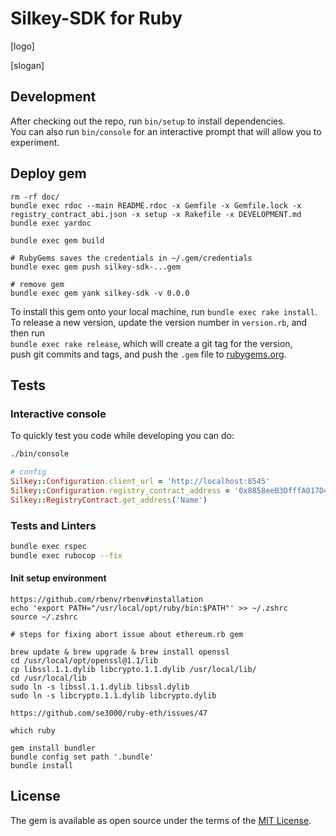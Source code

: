 # Silkey-SDK for Ruby

[logo]

[slogan]

## Development

After checking out the repo, run `bin/setup` to install dependencies.  
You can also run `bin/console` for an interactive prompt that will allow you to experiment.

## Deploy gem

```
rm -rf doc/
bundle exec rdoc --main README.rdoc -x Gemfile -x Gemfile.lock -x registry_contract_abi.json -x setup -x Rakefile -x DEVELOPMENT.md
bundle exec yardoc 

bundle exec gem build

# RubyGems saves the credentials in ~/.gem/credentials
bundle exec gem push silkey-sdk-...gem

# remove gem
bundle exec gem yank silkey-sdk -v 0.0.0
```

To install this gem onto your local machine, run `bundle exec rake install`.  
To release a new version, update the version number in `version.rb`, and then run  
`bundle exec rake release`, which will create a git tag for the version,  
push git commits and tags, and push the `.gem` file to [rubygems.org](https://rubygems.org).

## Tests

### Interactive console

To quickly test you code while developing you can do:

```sh
./bin/console
```

```rb
# config
Silkey::Configuration.client_url = 'http://localhost:8545'
Silkey::Configuration.registry_contract_address = '0x8858eeB3DfffA017D4BCE9801D340D36Cf895CCf'
Silkey::RegistryContract.get_address('Name')
```

### Tests and Linters

```bash
bundle exec rspec
bundle exec rubocop --fix
```

#### Init setup environment

```
https://github.com/rbenv/rbenv#installation
echo 'export PATH="/usr/local/opt/ruby/bin:$PATH"' >> ~/.zshrc
source ~/.zshrc

# steps for fixing abort issue about ethereum.rb gem 

brew update & brew upgrade & brew install openssl
cd /usr/local/opt/openssl@1.1/lib
cp libssl.1.1.dylib libcrypto.1.1.dylib /usr/local/lib/
cd /usr/local/lib
sudo ln -s libssl.1.1.dylib libssl.dylib
sudo ln -s libcrypto.1.1.dylib libcrypto.dylib

https://github.com/se3000/ruby-eth/issues/47

which ruby

gem install bundler
bundle config set path '.bundle'
bundle install
```

## License

The gem is available as open source under the terms of the [MIT License](https://opensource.org/licenses/MIT).
